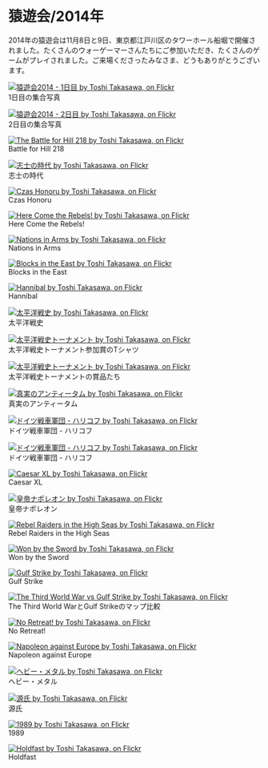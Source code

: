 # 猿遊会/2014年

2014年の猿遊会は11月8日と9日、東京都江戸川区のタワーホール船堀で開催されました。たくさんのウォーゲーマーさんたちにご参加いただき、たくさんのゲームがプレイされました。ご来場くださったみなさま、どうもありがとうございます。

[![猿遊会2014 - 1日目 by Toshi Takasawa, on Flickr](https://farm4.staticflickr.com/3945/15579383497_0f69b7ebf5_n.jpg "猿遊会2014 - 1日目 by Toshi Takasawa, on Flickr")](https://www.flickr.com/photos/22264692@N00/15579383497)  
1日目の集合写真

[![猿遊会2014 - 2日目 by Toshi Takasawa, on Flickr](https://farm4.staticflickr.com/3949/15762716901_31e5c3f84c_n.jpg "猿遊会2014 - 2日目 by Toshi Takasawa, on Flickr")](https://www.flickr.com/photos/22264692@N00/15762716901)  
2日目の集合写真

[![The Battle for Hill 218 by Toshi Takasawa, on Flickr](https://farm8.staticflickr.com/7493/15579422467_0761c6ee61_n.jpg "The Battle for Hill 218 by Toshi Takasawa, on Flickr")](https://www.flickr.com/photos/22264692@N00/15579422467)  
Battle for Hill 218

[![志士の時代 by Toshi Takasawa, on Flickr](https://farm4.staticflickr.com/3940/15762719021_23e24bf6ff_n.jpg "志士の時代 by Toshi Takasawa, on Flickr")](https://www.flickr.com/photos/22264692@N00/15762719021)  
志士の時代

[![Czas Honoru by Toshi Takasawa, on Flickr](https://farm8.staticflickr.com/7475/15764578445_4bd74b750e_n.jpg "Czas Honoru by Toshi Takasawa, on Flickr")](https://www.flickr.com/photos/22264692@N00/15764578445)  
Czas Honoru

[![Here Come the Rebels! by Toshi Takasawa, on Flickr](https://farm8.staticflickr.com/7520/15766087922_a804f5b979_n.jpg "Here Come the Rebels! by Toshi Takasawa, on Flickr")](https://www.flickr.com/photos/22264692@N00/15766087922)  
Here Come the Rebels!

[![Nations in Arms by Toshi Takasawa, on Flickr](https://farm8.staticflickr.com/7474/15740828386_518bc9d73b_n.jpg "Nations in Arms by Toshi Takasawa, on Flickr")](https://www.flickr.com/photos/22264692@N00/15740828386)  
Nations in Arms

[![Blocks in the East by Toshi Takasawa, on Flickr](https://farm8.staticflickr.com/7578/15579744330_4f347a222e_n.jpg "Blocks in the East by Toshi Takasawa, on Flickr")](https://www.flickr.com/photos/22264692@N00/15579744330)  
Blocks in the East

[![Hannibal by Toshi Takasawa, on Flickr](https://farm8.staticflickr.com/7574/15579732800_0669ca62c4_n.jpg "Hannibal by Toshi Takasawa, on Flickr")](https://www.flickr.com/photos/22264692@N00/15579732800)  
Hannibal

[![太平洋戦史 by Toshi Takasawa, on Flickr](https://farm8.staticflickr.com/7466/15145123713_9f839317da_n.jpg "太平洋戦史 by Toshi Takasawa, on Flickr")](https://www.flickr.com/photos/22264692@N00/15145123713)  
太平洋戦史

[![太平洋戦史トーナメント by Toshi Takasawa, on Flickr](https://farm4.staticflickr.com/3944/15764536075_64f3708ae8_n.jpg "太平洋戦史トーナメント by Toshi Takasawa, on Flickr")](https://www.flickr.com/photos/22264692@N00/15764536075)  
太平洋戦史トーナメント参加賞のTシャツ

[![太平洋戦史トーナメント by Toshi Takasawa, on Flickr](https://farm8.staticflickr.com/7541/15579116648_19882e5075_n.jpg "太平洋戦史トーナメント by Toshi Takasawa, on Flickr")](https://www.flickr.com/photos/22264692@N00/15579116648)  
太平洋戦史トーナメントの賞品たち

[![真実のアンティータム by Toshi Takasawa, on Flickr](https://farm8.staticflickr.com/7511/15764547085_2b17e16e05_n.jpg "真実のアンティータム by Toshi Takasawa, on Flickr")](https://www.flickr.com/photos/22264692@N00/15764547085)  
真実のアンティータム

[![ドイツ戦車軍団 - ハリコフ by Toshi Takasawa, on Flickr](https://farm4.staticflickr.com/3945/15762683991_78a786d7ab_n.jpg "ドイツ戦車軍団 - ハリコフ by Toshi Takasawa, on Flickr")](https://www.flickr.com/photos/22264692@N00/15762683991)  
ドイツ戦車軍団 - ハリコフ

[![ドイツ戦車軍団 - ハリコフ by Toshi Takasawa, on Flickr](https://farm8.staticflickr.com/7547/15762684761_47a8128fd3_n.jpg "ドイツ戦車軍団 - ハリコフ by Toshi Takasawa, on Flickr")](https://www.flickr.com/photos/22264692@N00/15762684761)  
ドイツ戦車軍団 - ハリコフ

[![Caesar XL by Toshi Takasawa, on Flickr](https://farm8.staticflickr.com/7482/15144588054_db65c73223_n.jpg "Caesar XL by Toshi Takasawa, on Flickr")](https://www.flickr.com/photos/22264692@N00/15144588054)  
Caesar XL

[![皇帝ナポレオン by Toshi Takasawa, on Flickr](https://farm4.staticflickr.com/3955/15145146373_b809065c75_n.jpg "皇帝ナポレオン by Toshi Takasawa, on Flickr")](https://www.flickr.com/photos/22264692@N00/15145146373)  
皇帝ナポレオン

[![Rebel Raiders in the High Seas by Toshi Takasawa, on Flickr](https://farm8.staticflickr.com/7523/15766121632_90938540f7_n.jpg "Rebel Raiders in the High Seas by Toshi Takasawa, on Flickr")](https://www.flickr.com/photos/22264692@N00/15766121632)  
Rebel Raiders in the High Seas

[![Won by the Sword by Toshi Takasawa, on Flickr](https://farm4.staticflickr.com/3953/15578722449_87c07a9d41_n.jpg "Won by the Sword by Toshi Takasawa, on Flickr")](https://www.flickr.com/photos/22264692@N00/15578722449)  
Won by the Sword

[![Gulf Strike by Toshi Takasawa, on Flickr](https://farm4.staticflickr.com/3940/15579154748_d3aac070d7_n.jpg "Gulf Strike by Toshi Takasawa, on Flickr")](https://www.flickr.com/photos/22264692@N00/15579154748)  
Gulf Strike

[![The Third World War vs Gulf Strike by Toshi Takasawa, on Flickr](https://farm4.staticflickr.com/3938/15740859216_e846df0f4d_n.jpg "The Third World War vs Gulf Strike by Toshi Takasawa, on Flickr")](https://www.flickr.com/photos/22264692@N00/15740859216)  
The Third World WarとGulf Strikeのマップ比較

[![No Retreat! by Toshi Takasawa, on Flickr](https://farm8.staticflickr.com/7555/15579143868_6e0a68976a_n.jpg "No Retreat! by Toshi Takasawa, on Flickr")](https://www.flickr.com/photos/22264692@N00/15579143868)  
No Retreat!

[![Napoleon against Europe by Toshi Takasawa, on Flickr](https://farm6.staticflickr.com/5616/15144600094_96d8ced248_n.jpg "Napoleon against Europe by Toshi Takasawa, on Flickr")](https://www.flickr.com/photos/22264692@N00/15144600094)  
Napoleon against Europe

[![ヘビー・メタル by Toshi Takasawa, on Flickr](https://farm8.staticflickr.com/7494/15145161113_6a513cb39e_n.jpg "ヘビー・メタル by Toshi Takasawa, on Flickr")](https://www.flickr.com/photos/22264692@N00/15145161113)  
ヘビー・メタル

[![源氏 by Toshi Takasawa, on Flickr](https://farm8.staticflickr.com/7487/15579407577_aa55ee948d_n.jpg "源氏 by Toshi Takasawa, on Flickr")](https://www.flickr.com/photos/22264692@N00/15579407577)  
源氏

[![1989 by Toshi Takasawa, on Flickr](https://farm8.staticflickr.com/7497/15579408307_edafbe030e_n.jpg "1989 by Toshi Takasawa, on Flickr")](https://www.flickr.com/photos/22264692@N00/15579408307)  
1989

[![Holdfast by Toshi Takasawa, on Flickr](https://farm6.staticflickr.com/5605/15740873336_6626aa51e1_n.jpg "Holdfast by Toshi Takasawa, on Flickr")](https://www.flickr.com/photos/22264692@N00/15740873336)  
Holdfast
